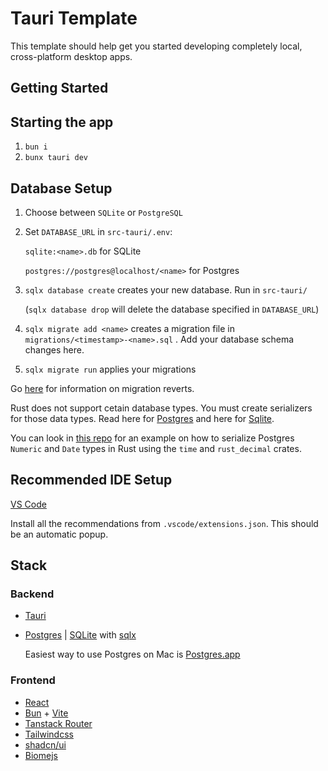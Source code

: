 # Tauri Template

This template should help get you started developing completely local, cross-platform desktop apps.

## Getting Started

## Starting the app

1. `bun i`
2. `bunx tauri dev`

## Database Setup

1. Choose between `SQLite` or `PostgreSQL`
2. Set `DATABASE_URL` in `src-tauri/.env`:

    `sqlite:<name>.db` for SQLite

    `postgres://postgres@localhost/<name>` for Postgres

3. `sqlx database create` creates your new database. Run in `src-tauri/`

    (`sqlx database drop` will delete the database specified in `DATABASE_URL`)
4. `sqlx migrate add <name>` creates a migration file in `migrations/<timestamp>-<name>.sql` . Add your database schema changes here.
5. `sqlx migrate run` applies your migrations

Go [here](https://github.com/launchbadge/sqlx/blob/main/sqlx-cli/README.md#reverting-migrations) for information on migration reverts.

Rust does not support cetain database types. You must create serializers for those data types.
Read here for [Postgres](https://docs.rs/sqlx/latest/sqlx/postgres/types/index.html) and here for  [Sqlite](https://docs.rs/sqlx/latest/sqlx/sqlite/types/).

You can look in [this repo](https://github.com/shouryan01/weekability/blob/main/src-tauri/src/db/schema.rs) for an example on how to serialize Postgres `Numeric` and `Date` types in Rust using the `time` and `rust_decimal` crates.

## Recommended IDE Setup

[VS Code](https://code.visualstudio.com/) 

Install all the recommendations from `.vscode/extensions.json`. This should be an automatic popup.

## Stack

### Backend
- [Tauri](http://tauri.app/)
- [Postgres](https://www.postgresql.org) | [SQLite](https://www.sqlite.org) with [sqlx](https://github.com/launchbadge/sqlx)

    Easiest way to use Postgres on Mac is [Postgres.app](https://postgresapp.com)

### Frontend
- [React](http://react.dev/)
- [Bun](https://bun.sh) + [Vite](https://vite.dev)
- [Tanstack Router](https://tanstack.com/router/latest)
- [Tailwindcss](https://tailwindcss.com)
- [shadcn/ui](https://ui.shadcn.com)
- [Biomejs](https://biomejs.dev)
